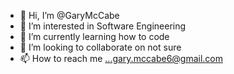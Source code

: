 - 👋 Hi, I’m @GaryMcCabe
- 👀 I’m interested in Software Engineering
- 🌱 I’m currently learning how to code
- 💞️ I’m looking to collaborate on not sure
- 📫 How to reach me ...gary.mccabe6@gmail.com

<!---
GaryMcCabe/GaryMcCabe is a ✨ special ✨ repository because its `README.md` (this file) appears on your GitHub profile.
You can click the Preview link to take a look at your changes.
--->
